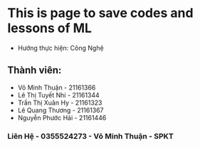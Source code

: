 # This is page to save codes and lessons of ML

- Hướng thực hiện: Công Nghệ

## Thành viên:
- Võ Minh Thuận    - 21161366
- Lê Thị Tuyết Nhi - 21161344
- Trần Thị Xuân Hy - 21161323
- Lê Quang Thương  - 21161367
- Nguyễn Phước Hải - 21161446

### Liên Hệ - 0355524273 - Võ Minh Thuận - SPKT
